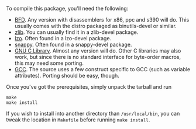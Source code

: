 To compile this package, you'll need the following:

* [BFD](http://www.gnu.org/software/binutils/). Any version with
  disassemblers for x86, ppc and s390 will do. This usually comes with
  the distro packaged as binutils-devel or similar.
* [zlib](http://www.zlib.net/). You can usually find it in a zlib-devel
  package.
* [lzo](http://www.oberhumer.com/opensource/lzo/). Often found in a
  lzo-devel package.
* [snappy](https://code.google.com/p/snappy/). Often found in a snappy-devel
   package.
* [GNU C Library](http://www.gnu.org/software/libc/libc.html). Almost
  any version will do. Other C libraries may also work, but since there
  is no standard interface for byte-order macros, this may need some porting.
* [GCC](http://gcc.gnu.org/). The source uses a few construct specific
  to GCC (such as variable attributes). Porting should be easy, though.

Once you've got the prerequisites, simply unpack the tarball and run

	make
	make install

If you wish to install into another directory than `/usr/local/bin`, you
can tweak the location in `Makefile` before running `make install`.
